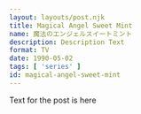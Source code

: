 ```yaml
---
layout: layouts/post.njk
title: Magical Angel Sweet Mint
name: 魔法のエンジェルスイートミント
description: Description Text
format: TV
date: 1990-05-02
tags: [ 'series' ]
id: magical-angel-sweet-mint
---
```


Text for the post is here